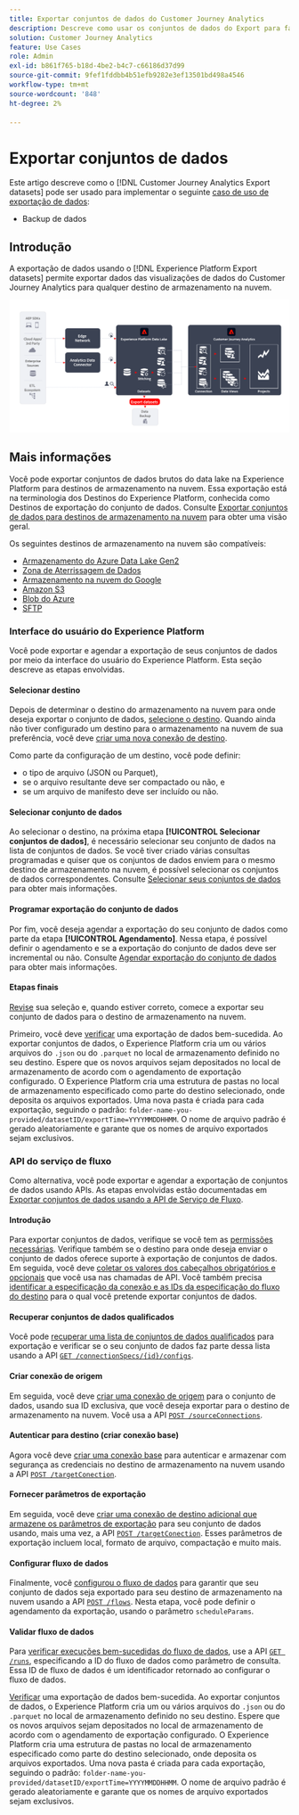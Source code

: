 ```yaml
---
title: Exportar conjuntos de dados do Customer Journey Analytics
description: Descreve como usar os conjuntos de dados do Export para fazer backup dos dados.
solution: Customer Journey Analytics
feature: Use Cases
role: Admin
exl-id: b861f765-b18d-4be2-b4c7-c66186d37d99
source-git-commit: 9fef1fddbb4b51efb9282e3ef13501bd498a4546
workflow-type: tm+mt
source-wordcount: '848'
ht-degree: 2%

---
```


# Exportar conjuntos de dados

Este artigo descreve como o [!DNL Customer Journey Analytics Export datasets] pode ser usado para implementar o seguinte [caso de uso de exportação de dados](overview.md):

- Backup de dados

## Introdução

A exportação de dados usando o [!DNL Experience Platform Export datasets] permite exportar dados das visualizações de dados do Customer Journey Analytics para qualquer destino de armazenamento na nuvem.

![Extensão de BI](../assets/export-datasets.svg)

## Mais informações

Você pode exportar conjuntos de dados brutos do data lake na Experience Platform para destinos de armazenamento na nuvem. Essa exportação está na terminologia dos Destinos do Experience Platform, conhecida como Destinos de exportação do conjunto de dados. Consulte [Exportar conjuntos de dados para destinos de armazenamento na nuvem](https://experienceleague.adobe.com/pt-br/docs/experience-platform/destinations/ui/activate/export-datasets) para obter uma visão geral.

Os seguintes destinos de armazenamento na nuvem são compatíveis:

- [Armazenamento do Azure Data Lake Gen2](https://experienceleague.adobe.com/pt-br/docs/experience-platform/destinations/catalog/cloud-storage/adls-gen2)
- [Zona de Aterrissagem de Dados](https://experienceleague.adobe.com/pt-br/docs/experience-platform/destinations/catalog/cloud-storage/data-landing-zone)
- [Armazenamento na nuvem do Google](https://experienceleague.adobe.com/pt-br/docs/experience-platform/destinations/catalog/cloud-storage/google-cloud-storage)
- [Amazon S3](https://experienceleague.adobe.com/pt-br/docs/experience-platform/destinations/catalog/cloud-storage/amazon-s3#changelog)
- [Blob do Azure](https://experienceleague.adobe.com/pt-br/docs/experience-platform/destinations/catalog/cloud-storage/azure-blob#changelog)
- [SFTP](https://experienceleague.adobe.com/pt-br/docs/experience-platform/destinations/catalog/cloud-storage/sftp#changelog)


### Interface do usuário do Experience Platform

Você pode exportar e agendar a exportação de seus conjuntos de dados por meio da interface do usuário do Experience Platform. Esta seção descreve as etapas envolvidas.

#### Selecionar destino

Depois de determinar o destino do armazenamento na nuvem para onde deseja exportar o conjunto de dados, [selecione o destino](https://experienceleague.adobe.com/pt-br/docs/experience-platform/destinations/ui/activate/export-datasets#select-destination). Quando ainda não tiver configurado um destino para o armazenamento na nuvem de sua preferência, você deve [criar uma nova conexão de destino](https://experienceleague.adobe.com/pt-br/docs/experience-platform/destinations/ui/connect-destination).

Como parte da configuração de um destino, você pode definir:

- o tipo de arquivo (JSON ou Parquet),
- se o arquivo resultante deve ser compactado ou não, e
- se um arquivo de manifesto deve ser incluído ou não.


#### Selecionar conjunto de dados

Ao selecionar o destino, na próxima etapa **[!UICONTROL Selecionar conjuntos de dados]**, é necessário selecionar seu conjunto de dados na lista de conjuntos de dados. Se você tiver criado várias consultas programadas e quiser que os conjuntos de dados enviem para o mesmo destino de armazenamento na nuvem, é possível selecionar os conjuntos de dados correspondentes. Consulte [Selecionar seus conjuntos de dados](https://experienceleague.adobe.com/pt-br/docs/experience-platform/destinations/ui/activate/export-datasets#select-datasets) para obter mais informações.

#### Programar exportação do conjunto de dados

Por fim, você deseja agendar a exportação do seu conjunto de dados como parte da etapa **[!UICONTROL Agendamento]**. Nessa etapa, é possível definir o agendamento e se a exportação do conjunto de dados deve ser incremental ou não. Consulte [Agendar exportação do conjunto de dados](https://experienceleague.adobe.com/pt-br/docs/experience-platform/destinations/ui/activate/export-datasets#scheduling) para obter mais informações.


#### Etapas finais

[Revise](https://experienceleague.adobe.com/pt-br/docs/experience-platform/destinations/ui/activate/export-datasets#review) sua seleção e, quando estiver correto, comece a exportar seu conjunto de dados para o destino de armazenamento na nuvem.

Primeiro, você deve [verificar](https://experienceleague.adobe.com/pt-br/docs/experience-platform/destinations/ui/activate/export-datasets#verify) uma exportação de dados bem-sucedida. Ao exportar conjuntos de dados, o Experience Platform cria um ou vários arquivos do `.json` ou do `.parquet` no local de armazenamento definido no seu destino. Espere que os novos arquivos sejam depositados no local de armazenamento de acordo com o agendamento de exportação configurado. O Experience Platform cria uma estrutura de pastas no local de armazenamento especificado como parte do destino selecionado, onde deposita os arquivos exportados. Uma nova pasta é criada para cada exportação, seguindo o padrão: `folder-name-you-provided/datasetID/exportTime=YYYYMMDDHHMM`. O nome de arquivo padrão é gerado aleatoriamente e garante que os nomes de arquivo exportados sejam exclusivos.

### API do serviço de fluxo

Como alternativa, você pode exportar e agendar a exportação de conjuntos de dados usando APIs. As etapas envolvidas estão documentadas em [Exportar conjuntos de dados usando a API de Serviço de Fluxo](https://experienceleague.adobe.com/pt-br/docs/experience-platform/destinations/api/export-datasets).

#### Introdução

Para exportar conjuntos de dados, verifique se você tem as [permissões necessárias](https://experienceleague.adobe.com/pt-br/docs/experience-platform/destinations/api/export-datasets#permissions). Verifique também se o destino para onde deseja enviar o conjunto de dados oferece suporte à exportação de conjuntos de dados. Em seguida, você deve [coletar os valores dos cabeçalhos obrigatórios e opcionais](https://experienceleague.adobe.com/pt-br/docs/experience-platform/destinations/api/export-datasets#gather-values-headers) que você usa nas chamadas de API. Você também precisa [identificar a especificação da conexão e as IDs da especificação do fluxo do destino](https://experienceleague.adobe.com/pt-br/docs/experience-platform/destinations/api/export-datasets#gather-connection-spec-flow-spec) para o qual você pretende exportar conjuntos de dados.

#### Recuperar conjuntos de dados qualificados

Você pode [recuperar uma lista de conjuntos de dados qualificados](https://experienceleague.adobe.com/pt-br/docs/experience-platform/destinations/api/export-datasets#retrieve-list-of-available-datasets) para exportação e verificar se o seu conjunto de dados faz parte dessa lista usando a API [`GET /connectionSpecs/{id}/configs`](https://developer.adobe.com/experience-platform-apis/references/destinations/#tag/Configurations/operation/getDatasets).


#### Criar conexão de origem

Em seguida, você deve [criar uma conexão de origem](https://experienceleague.adobe.com/pt-br/docs/experience-platform/destinations/api/export-datasets#create-source-connection) para o conjunto de dados, usando sua ID exclusiva, que você deseja exportar para o destino de armazenamento na nuvem. Você usa a API [`POST /sourceConnections`](https://developer.adobe.com/experience-platform-apis/references/destinations/#tag/Source-connections/operation/postSourceConnection).

#### Autenticar para destino (criar conexão base)

Agora você deve [criar uma conexão base](https://experienceleague.adobe.com/pt-br/docs/experience-platform/destinations/api/export-datasets#create-base-connection) para autenticar e armazenar com segurança as credenciais no destino de armazenamento na nuvem usando a API [`POST /targetConection`](https://developer.adobe.com/experience-platform-apis/references/destinations/#tag/Target-connections/operation/postTargetConnection).


#### Fornecer parâmetros de exportação

Em seguida, você deve [criar uma conexão de destino adicional que armazene os parâmetros de exportação](https://experienceleague.adobe.com/pt-br/docs/experience-platform/destinations/api/export-datasets#create-target-connection) para seu conjunto de dados usando, mais uma vez, a API [`POST /targetConection`](https://developer.adobe.com/experience-platform-apis/references/destinations/#tag/Target-connections/operation/postTargetConnection). Esses parâmetros de exportação incluem local, formato de arquivo, compactação e muito mais.

#### Configurar fluxo de dados

Finalmente, você [configurou o fluxo de dados](https://experienceleague.adobe.com/pt-br/docs/experience-platform/destinations/api/export-datasets#create-dataflow) para garantir que seu conjunto de dados seja exportado para seu destino de armazenamento na nuvem usando a API [`POST /flows`](https://developer.adobe.com/experience-platform-apis/references/destinations/#tag/Dataflows/operation/postFlow). Nesta etapa, você pode definir o agendamento da exportação, usando o parâmetro `scheduleParams`.

#### Validar fluxo de dados

Para [verificar execuções bem-sucedidas do fluxo de dados](https://experienceleague.adobe.com/pt-br/docs/experience-platform/destinations/api/export-datasets#get-dataflow-runs), use a API [`GET /runs`](https://developer.adobe.com/experience-platform-apis/references/destinations/#tag/Dataflow-runs/operation/getFlowRuns), especificando a ID do fluxo de dados como parâmetro de consulta. Essa ID de fluxo de dados é um identificador retornado ao configurar o fluxo de dados.

[Verificar](https://experienceleague.adobe.com/pt-br/docs/experience-platform/destinations/ui/activate/export-datasets#verify) uma exportação de dados bem-sucedida. Ao exportar conjuntos de dados, o Experience Platform cria um ou vários arquivos do `.json` ou do `.parquet` no local de armazenamento definido no seu destino. Espere que os novos arquivos sejam depositados no local de armazenamento de acordo com o agendamento de exportação configurado. O Experience Platform cria uma estrutura de pastas no local de armazenamento especificado como parte do destino selecionado, onde deposita os arquivos exportados. Uma nova pasta é criada para cada exportação, seguindo o padrão: `folder-name-you-provided/datasetID/exportTime=YYYYMMDDHHMM`. O nome de arquivo padrão é gerado aleatoriamente e garante que os nomes de arquivo exportados sejam exclusivos.
